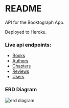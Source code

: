 # README

API for the Booktograph App. 

Deployed to Heroku.

### Live api endpoints:
  - [Books](https://booktograph-api.herokuapp.com/v1/books)
  - [Authors](https://booktograph-api.herokuapp.com/v1/authors)
  - [Chapters](https://booktograph-api.herokuapp.com/v1/chapters)
  - [Reviews](https://booktograph-api.herokuapp.com/v1/reviews)
  - [Users](https://booktograph-api.herokuapp.com/v1/users)
  
### ERD Diagram   
 ![erd diagram](https://farm5.staticflickr.com/4348/36957270730_7acb161915_b.jpg)
  
  
  

